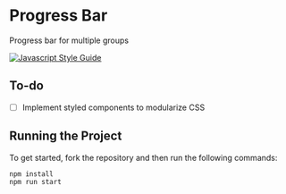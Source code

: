# Progress Bar

Progress bar for multiple groups

[![Javascript Style Guide](https://camo.githubusercontent.com/40a93a02297564d0d8ca33cd436de8e22da3f198c85158ebbb0a17e2673faeeb/68747470733a2f2f62616467656e2e6e65742f62616467652f636f64652532307374796c652f416972626e622f6666356135663f69636f6e3d616972626e62)](https://github.com/airbnb/javascript)

## To-do

- [ ] Implement styled components to modularize CSS

## Running the Project

To get started, fork the repository and then run the following commands:

    npm install
    npm run start
